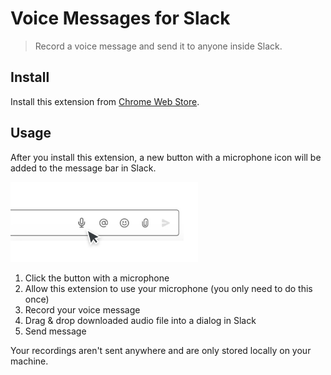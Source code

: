 # Voice Messages for Slack

> Record a voice message and send it to anyone inside Slack.

## Install

Install this extension from [Chrome Web Store](https://chrome.google.com/webstore/category/extensions).

## Usage

After you install this extension, a new button with a microphone icon will be added to the message bar in Slack.

<img src="header.png" width="300">

1. Click the button with a microphone
2. Allow this extension to use your microphone (you only need to do this once)
3. Record your voice message
4. Drag & drop downloaded audio file into a dialog in Slack
5. Send message

Your recordings aren't sent anywhere and are only stored locally on your machine.
